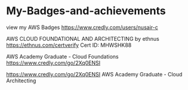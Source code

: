 # My-Badges-and-achievements

view my AWS Badges 
https://www.credly.com/users/nusair-c

AWS CLOUD FOUNDATIONAL AND ARCHITECTING by ethnus 
https://ethnus.com/certverify 
Cert ID:  MHWSHK88  

AWS Academy Graduate - Cloud Foundations
https://www.credly.com/go/2Xq0ENSI

https://www.credly.com/go/2Xq0ENSI
AWS Academy Graduate - Cloud Architecting
